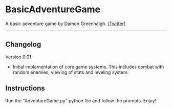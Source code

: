 # BasicAdventureGame
A basic adventure game by Damon Greenhalgh. [(Twitter)](https://twitter.com/DamonGArt)
 
 ---
## Changelog
Version 0.01
- Initial implementation of core game systems. This includes combat with random enemies, viewing of stats and leveling system.

## Instructions
Run the "AdventureGame.py" python file and follow the prompts.
Enjoy!